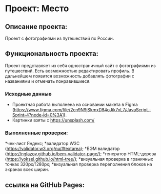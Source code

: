 # Проект: Место

## Описание проекта:

Проект с фотографиями из путешествий по России.

## Функциональность проекта:

Проект представляет из себя одностраничный сайт с фотографиями из путешествий. Есть возможностью редактировать профиль. В дальнейшем появится возможность добавлять фотографии с названиями и отмечать понравившиеся.

### Исходные данные

- Проектная работа выполнена на основании макета в Figma (https://www.figma.com/file/2cn9N9jSkmxD84oJik7xL7/JavaScript.-Sprint-4?node-id=0%3A1).
- Картинки взяты с https://unsplash.com/

### Выполненные проверки:

*чек-лист Яндекс;
*валидатор W3C (https://validator.w3.org/nu/#textarea);
*БЭМ валидатор (https://nglazov.github.io/bem-validator-page/);
*генератор HTML-дерева (https://yoksel.github.io/html-tree/);
*визуальная проверка в граничных точках 320px/1280px;
*визуальная проверка переполнения блоков на экранах всех ширин.

## ссылка на GitHub Pages:
